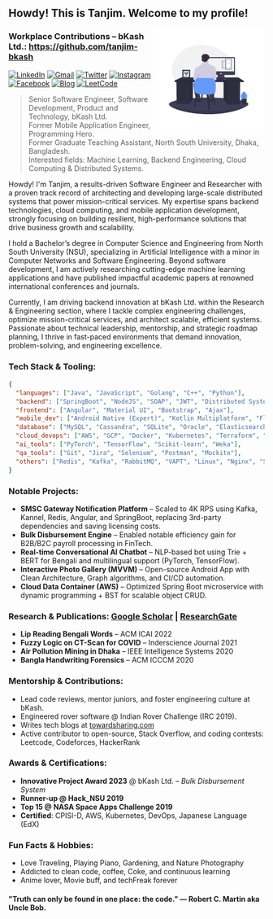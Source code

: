 ## Howdy! This is Tanjim. Welcome to my profile!
<img align="right" alt="GIF" src="https://github.com/RashadTanjim/RashadTanjim/blob/master/animation.gif?raw=true" width="220" height="200" />

### Workplace Contributions – bKash Ltd.: https://github.com/tanjim-bkash

[![LinkedIn](https://img.shields.io/badge/LinkedIn-Connect-blue?color=222244&labelColor=000000&logo=linkedin&logoColor=f5f7fe)](https://www.linkedin.com/in/rashad-tanjim/)
[![Gmail](https://img.shields.io/badge/%20-Send%20Mail-black?color=222244&labelColor=000000&logo=gmail&logoColor=f5f7fe)](mailto:arnob.tanjim@gmail.com?subject=From%20GitHub&cc=rashad.tanjim@northsouth.edu&body=Howdy!,%20Contacting%20from%20GitHub)
[![Twitter](https://img.shields.io/badge/%20-Twitter-black?color=222244&labelColor=000000&logo=twitter&logoColor=ffffff)](https://twitter.com/rashadtanjim)
[![Instagram](https://img.shields.io/badge/%20-Instagram-black?color=222244&labelColor=000000&logo=instagram&logoColor=ffffff)](https://www.instagram.com/arnobtanjim/)
[![Facebook](https://img.shields.io/badge/%20-Facebook-black?color=222244&labelColor=000000&logo=facebook&logoColor=ffffff)](https://www.facebook.com/arnobtanjim)
[![Blog](https://img.shields.io/badge/%20-Blog-black?color=222244&labelColor=000000&logo=blogger&logoColor=ffffff)](https://www.towardsharing.com)
[![LeetCode](https://img.shields.io/badge/%20-LeetCode-black?color=222244&labelColor=000000&logo=leetcode&logoColor=f5f7fe)](https://leetcode.com/u/rashadtanjim/)
<br>

> Senior Software Engineer, Software Development, Product and Technology, bKash Ltd. <br />
> Former Mobile Application Engineer, Programming Hero. <br />
> Former Graduate Teaching Assistant, North South University, Dhaka, Bangladesh. <br />
> Interested fields: Machine Learning, Backend Engineering, Cloud Computing & Distributed Systems.

Howdy! I'm Tanjim, a results-driven Software Engineer and Researcher with a proven track record of architecting and developing large-scale distributed systems that power mission-critical services. My expertise spans backend technologies, cloud computing, and mobile application development, strongly focusing on building resilient, high-performance solutions that drive business growth and scalability.

I hold a Bachelor’s degree in Computer Science and Engineering from North South University (NSU), specializing in Artificial Intelligence with a minor in Computer Networks and Software Engineering. Beyond software development, I am actively researching cutting-edge machine learning applications and have published impactful academic papers at renowned international conferences and journals.

Currently, I am driving backend innovation at bKash Ltd. within the Research & Engineering section, where I tackle complex engineering challenges, optimize mission-critical services, and architect scalable, efficient systems. Passionate about technical leadership, mentorship, and strategic roadmap planning, I thrive in fast-paced environments that demand innovation, problem-solving, and engineering excellence.



### Tech Stack & Tooling:

```json
{
  "languages": ["Java", "JavaScript", "Golang", "C++", "Python"],
  "backend": ["SpringBoot", "NodeJS", "SOAP", "JWT", "Distributed Systems"],
  "frontend": ["Angular", "Material UI", "Bootstrap", "Ajax"],
  "mobile_dev": ["Android Native (Expert)", "Kotlin Multiplatform", "Flutter"],
  "database": ["MySQL", "Cassandra", "SQLite", "Oracle", "Elasticsearch", "Firebase"],
  "cloud_devops": ["AWS", "GCP", "Docker", "Kubernetes", "Terraform", "Ansible", "Helm", "F5", "Jenkins"],
  "ai_tools": ["PyTorch", "TensorFlow", "Scikit-learn", "Weka"],
  "qa_tools": ["Git", "Jira", "Selenium", "Postman", "Mockito"],
  "others": ["Redis", "Kafka", "RabbitMQ", "VAPT", "Linux", "Nginx", "Shell Scripting"]
}
````



### Notable Projects:

* **SMSC Gateway Notification Platform** – Scaled to 4K RPS using Kafka, Kannel, Redis, Angular, and SpringBoot, replacing 3rd-party dependencies and saving licensing costs.
* **Bulk Disbursement Engine** – Enabled notable efficiency gain for B2B/B2C payroll processing in FinTech.
* **Real-time Conversational AI Chatbot** – NLP-based bot using Trie + BERT for Bengali and multilingual support (PyTorch, TensorFlow).
* **Interactive Photo Gallery (MVVM)** – Open-source Android App with Clean Architecture, Graph algorithms, and CI/CD automation.
* **Cloud Data Container (AWS)** – Optimized Spring Boot microservice with dynamic programming + BST for scalable object CRUD.


### Research & Publications: [Google Scholar](https://scholar.google.com/citations?user=MF_szpwAAAAJ&hl=en) | [ResearchGate](https://www.researchgate.net/profile/Md-Tanjim)

* **Lip Reading Bengali Words** – ACM ICAI 2022
* **Fuzzy Logic on CT-Scan for COVID** – Inderscience Journal 2021
* **Air Pollution Mining in Dhaka** – IEEE Intelligence Systems 2020
* **Bangla Handwriting Forensics** – ACM ICCCM 2020


### Mentorship & Contributions:

* Lead code reviews, mentor juniors, and foster engineering culture at bKash.
* Engineered rover software @ Indian Rover Challenge (IRC 2019).
* Writes tech blogs at [towardsharing.com](https://www.towardsharing.com)
* Active contributor to open-source, Stack Overflow, and coding contests: Leetcode, Codeforces, HackerRank


### Awards & Certifications:

* **Innovative Project Award 2023** @ bKash Ltd. – *Bulk Disbursement System*
* **Runner-up @ Hack\_NSU 2019**
* **Top 15 @ NASA Space Apps Challenge 2019**
* **Certified**: CPISI-D, AWS, Kubernetes, DevOps, Japanese Language (EdX)


### Fun Facts & Hobbies:

* Love Traveling, Playing Piano, Gardening, and Nature Photography
* Addicted to clean code, coffee, Coke, and continuous learning
* Anime lover, Movie buff, and techFreak forever





#### "Truth can only be found in one place: the code." ― Robert C. Martin aka Uncle Bob.
